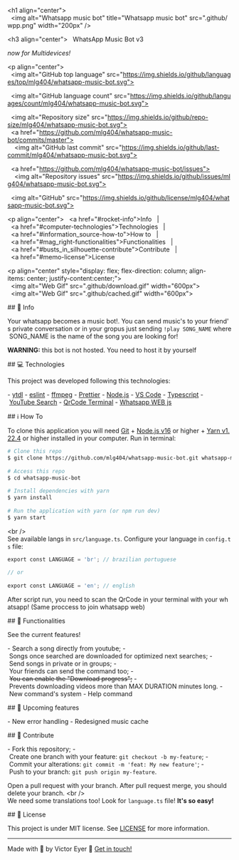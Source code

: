 <h1 align="center"> 
   <img alt="Whatsapp music bot" title="Whatsapp music bot" src=".github/wpp.png" width="200px" /> 
 </h1> 
  
 <h3 align="center"> 
   WhatsApp Music Bot v3 
 </h3> 
 <h6 align="center"><i>now for Multidevices!</i></h6> 
  
 <p align="center"> 
   <img alt="GitHub top language" src="https://img.shields.io/github/languages/top/mlg404/whatsapp-music-bot.svg"> 
  
   <img alt="GitHub language count" src="https://img.shields.io/github/languages/count/mlg404/whatsapp-music-bot.svg"> 
  
   <img alt="Repository size" src="https://img.shields.io/github/repo-size/mlg404/whatsapp-music-bot.svg"> 
   <a href="https://github.com/mlg404/whatsapp-music-bot/commits/master"> 
     <img alt="GitHub last commit" src="https://img.shields.io/github/last-commit/mlg404/whatsapp-music-bot.svg"> 
   </a> 
  
   <a href="https://github.com/mlg404/whatsapp-music-bot/issues"> 
     <img alt="Repository issues" src="https://img.shields.io/github/issues/mlg404/whatsapp-music-bot.svg"> 
   </a> 
  
   <img alt="GitHub" src="https://img.shields.io/github/license/mlg404/whatsapp-music-bot.svg"> 
 </p> 
  
 <p align="center"> 
   <a href="#rocket-info">Info</a>&nbsp;&nbsp;&nbsp;|&nbsp;&nbsp;&nbsp; 
   <a href="#computer-technologies">Technologies</a>&nbsp;&nbsp;&nbsp;|&nbsp;&nbsp;&nbsp; 
   <a href="#information_source-how-to">How to</a>&nbsp;&nbsp;&nbsp;|&nbsp;&nbsp;&nbsp; 
   <a href="#mag_right-functionalities">Functionalities</a>&nbsp;&nbsp;&nbsp;|&nbsp;&nbsp;&nbsp; 
   <a href="#busts_in_silhouette-contribute">Contribute</a>&nbsp;&nbsp;&nbsp;|&nbsp;&nbsp;&nbsp; 
   <a href="#memo-license">License</a> 
 </p> 
  
 <p align="center" style="display: flex; flex-direction: column; align-items: center; justify-content:center;"> 
   <img alt="Web Gif" src=".github/download.gif" width="600px"> 
   <img alt="Web Gif" src=".github/cached.gif" width="600px"> 
 </p> 
  
 ## :rocket: Info 
  
 Your whatsapp becomes a music bot!. You can send music's to your friend's private conversation or in your gropus just sending `!play SONG_NAME` where SONG_NAME is the name of the song you are looking for! 
  
 <strong>WARNING:</strong> this bot is not hosted. You need to host it by yourself 
  
 ## :computer: Technologies 
  
 This project was developed following this technologies: 
  
 - [ytdl](https://www.npmjs.com/package/ytdl-core) 
 - [eslint](https://eslint.org/) 
 - [ffmpeg](https://ffmpeg.org/) 
 - [Prettier](https://prettier.io/) 
 - [Node.js](https://nodejs.org/en/) 
 - [VS Code][vc] 
 - [Typescript](https://www.typescriptlang.org/) 
 - [YouTube Search](https://www.npmjs.com/package/yt-search) 
 - [QrCode Terminal](https://www.npmjs.com/package/qrcode-terminal) 
 - [Whatsapp WEB js](https://pedroslopez.me/whatsapp-web.js/) 
  
 ## :information_source: How To 
  
 To clone this application you will need [Git](https://git-scm.com) + [Node.js v16][nodejs] or higher + [Yarn v1.22.4][yarn] or higher installed in your computer. Run in terminal: 
  
 ```bash 
 # Clone this repo 
 $ git clone https://github.com/mlg404/whatsapp-music-bot.git whatsapp-music-bot 
  
 # Access this repo 
 $ cd whatsapp-music-bot 
  
 # Install dependencies with yarn 
 $ yarn install 
  
 # Run the application with yarn (or npm run dev) 
 $ yarn start 
 ``` 
  
 <br /> 
 See available langs in `src/language.ts`. Configure your language in `config.ts` file: 
  
 ```ts 
 export const LANGUAGE = 'br'; // brazilian portuguese 
  
 // or 
  
 export const LANGUAGE = 'en'; // english 
 ``` 
  
 After script run, you need to scan the QrCode in your terminal with your whatsapp! (Same proccess to join whatsapp web) 
  
 ## :mag_right: Functionalities 
  
 See the current features! 
  
 - Search a song directly from youtube; 
 - Songs once searched are downloaded for optimized next searches; 
 - Send songs in private or in groups; 
 - Your friends can send the command too; 
 - <s>You can enable the "Download progress";</s> 
 - Prevents downloading videos more than MAX DURATION minutes long. 
 - New command's system 
 - Help command 
  
 ## :stars: Upcoming features 
  
 - New error handling 
 - Redesigned music cache 
  
 ## :busts_in_silhouette: Contribute 
  
 - Fork this repository; 
 - Create one branch with your feature: `git checkout -b my-feature`; 
 - Commit your alterations: `git commit -m 'feat: My new feature'`; 
 - Push to your branch: `git push origin my-feature`. 
  
 Open a pull request with your branch. After pull request merge, you should delete your branch. 
 <br /> 
 We need some translations too! Look for `language.ts` file! **It's so easy!** 
  
 ## :memo: License 
  
 This project is under MIT license. See [LICENSE](https://github.com/mlg404/whatsapp-music-bot/blob/master/LICENSE) for more information. 
  
 --- 
  
 Made with 💙 by Victor Eyer :wave: [Get in touch!](https://www.linkedin.com/in/victoreyer/) 
  
 [nodejs]: https://nodejs.org/ 
 [yarn]: https://classic.yarnpkg.com/lang/en/ 
 [vc]: https://code.visualstudio.com/
